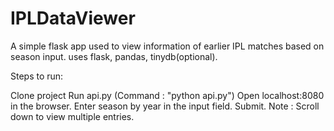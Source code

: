 # IPLDataViewer

A simple flask app used to view information of earlier IPL matches based on season input. uses flask, pandas, tinydb(optional).

Steps to run:

Clone project
Run api.py (Command : "python api.py")
Open localhost:8080 in the browser.
Enter season by year in the input field.
Submit.
Note : Scroll down to view multiple entries.
